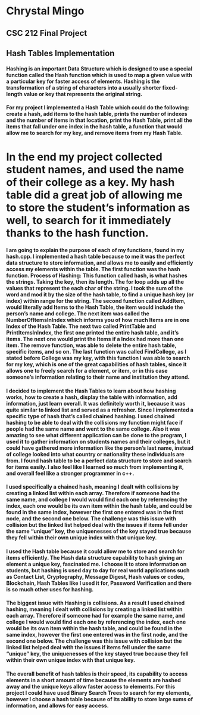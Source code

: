 # Chrystal Mingo 
## CSC 212 Final Project
## Hash Tables Implementation

#### 	Hashing is an important Data Structure which is designed to use a special function called the Hash function which is used to map a given value with a particular key for faster access of elements. Hashing is the transformation of a string of characters into a usually shorter fixed-length value or key that represents the original string.
#### 	For my project I implemented a Hash Table which could do the following: create a hash, add items to the hash table, prints the number of indexes and the number of items in that location, print the Hash Table, print all the items that fall under one index in the hash table, a function that would allow me to search for my key, and remove items from my Hash Table.
# In the end my project collected student names, and used the name of their college as a key. My hash table did a great job of allowing me to store the student’s information as well, to search for it immediately thanks to the hash function.
#### 	I am going to explain the purpose of each of my functions, found in my hash.cpp. I implemented a hash table because to me it was the perfect data structure to store information, and allows me to easily and efficiently access my elements within the table. The first function was the hash function. Process of Hashing: This function called hash, is what hashes the strings. Taking the key, then its length. The for loop adds up all the values that represent the each char of the string. I took the sum of the word and mod it by the size of the hash table, to find a unique hash key (or index) within range for the string. The second function called AddItem,  would literally add Items to the Hash Table, the item would include the person’s name and college. The next item was called the NumberOfItemsInIndex which informs you of how much Items are in one Index of the Hash Table. The next two called PrintTable and PrintItemsInIndex, the first one printed the entire hash table, and it’s items. The next one would print the Items if a Index had more than one item. The remove function, was able to delete the entire hash table, specific items, and so on. The last function was called FindCollege, as I stated before College was my key, with this function I was able to search for my key, which is one of the great capabilities of hash tables, since it allows one to freely search for a element, or item, or in this case someone’s information relating to their name and institution they attend.
#### 	I decided to implement the Hash Tables to learn about how hashing works, how to create a hash, display the table with information, add information, just learn overall. It was definitely worth it, because it was quite similar to linked list and served as a refresher. Since I implemented a specific type of hash that’s called chained hashing. I used chained hashing to be able to deal with the collisions my function might face if people had the same name and went to the same college. Also it was amazing to see what different application can be done to the program, I used it to gather information on students names and their colleges, but it could have gathered more information like the person’s last name, instead of college looked into what country or nationality these individuals are from. I found hash table to be a perfect data structure to store and search for items easily. I also feel like I learned so much from implementing it, and overall feel like a stronger programmer in c++.
#### 	I used specifically a chained hash, meaning I dealt with collisions by creating a linked list within each array. Therefore if someone had the same name, and college I would would find each one by referencing the index, each one would be its own item within the hash table, and could be found in the same index, however the first one entered was in the first node, and the second one below. The challenge was this issue with collision but the linked list helped deal with the issues if items fell under the same “unique” key, the uniquenesses of the key stayed true because they fell within their own unique index with that unique key.
#### 	I used the Hash table because it could allow me to store and search for items efficiently. The Hash data structure capability to hash giving an element a unique key, fascinated me. I choose it to store information on students, but hashing is used day to day for real world applications such as Contact List, Cryptography, Message Digest, Hash values or codes, Blockchain, Hash Tables like I used it for, Password Verification and there is so much other uses for hashing.
#### 	The biggest issue with Hashing is collisions. As a result I used chained hashing, meaning I dealt with collisions by creating a linked list within each array. Therefore if someone had for example the same name, and college I would would find each one by referencing the index, each one would be its own item within the hash table, and could be found in the same index, however the first one entered was in the first node, and the second one below. The challenge was this issue with collision but the linked list helped deal with the issues if items fell under the same “unique” key, the uniquenesses of the key stayed true because they fell within their own unique index with that unique key.
#### The overall benefit of hash tables is their speed, its capability to access elements in a short amount of time because the elements are hashed away and the unique keys allow faster access to elements. For this project I could have used Binary Search Trees to search for my elements, however I choose a hash table because of its ability to store large sums of information, and allows for easy access. 

